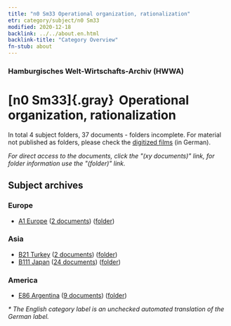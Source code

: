 ```yaml
---
title: "n0 Sm33 Operational organization, rationalization"
etr: category/subject/n0 Sm33
modified: 2020-12-18
backlink: ../../about.en.html
backlink-title: "Category Overview"
fn-stub: about
---
```


### Hamburgisches Welt-Wirtschafts-Archiv (HWWA)
# [n0 Sm33]{.gray}&#8201; Operational organization, rationalization&#160; 





In total 4 subject folders, 37 documents - folders incomplete.
For material not published as folders, please check the [digitized films](/film/h1_sh) (in German).

_For direct access to the documents, click the "(xy documents)" link, for folder information use the "(folder)" link._

## Subject archives



### Europe

- [A1 Europe](../../../geo/about.en.html#A1) (<a href="https://dfg-viewer.de/show/?tx_dlf[id]=https://pm20.zbw.eu/mets/sh/1408xx/140892/1458xx/145829/public.mets.en.xml" target="_blank">2 documents</a>) ([folder](http://purl.org/pressemappe20/folder/sh/140892,145829))

### Asia

- [B21 Turkey](../../../geo/about.en.html#B21) (<a href="https://dfg-viewer.de/show/?tx_dlf[id]=https://pm20.zbw.eu/mets/sh/1411xx/141111/1458xx/145829/public.mets.en.xml" target="_blank">2 documents</a>) ([folder](http://purl.org/pressemappe20/folder/sh/141111,145829))
- [B111 Japan](../../../geo/about.en.html#B111) (<a href="https://dfg-viewer.de/show/?tx_dlf[id]=https://pm20.zbw.eu/mets/sh/1412xx/141272/1458xx/145829/public.mets.en.xml" target="_blank">24 documents</a>) ([folder](http://purl.org/pressemappe20/folder/sh/141272,145829))

### America

- [E86 Argentina](../../../geo/about.en.html#E86) (<a href="https://dfg-viewer.de/show/?tx_dlf[id]=https://pm20.zbw.eu/mets/sh/1416xx/141692/1458xx/145829/public.mets.en.xml" target="_blank">9 documents</a>) ([folder](http://purl.org/pressemappe20/folder/sh/141692,145829))


_* The English category label is an unchecked automated translation of the German label._

